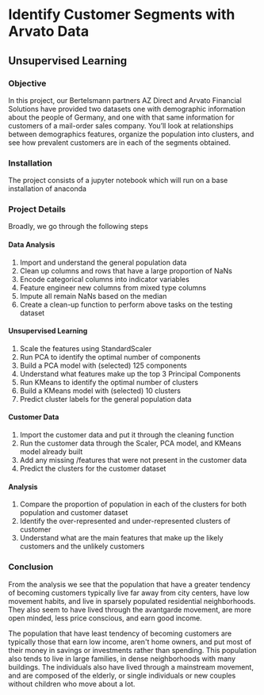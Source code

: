 # Identify Customer Segments with Arvato Data

## Unsupervised Learning

### Objective

In this project, our Bertelsmann partners AZ Direct and Arvato Financial Solutions have provided two datasets one with demographic information about the people of Germany, and one with that same information for customers of a mail-order sales company. You’ll look at relationships between demographics features, organize the population into clusters, and see how prevalent customers are in each of the segments obtained.

### Installation

The project consists of a jupyter notebook which will run on a base installation of anaconda

### Project Details

Broadly, we go through the following steps

#### Data Analysis

1. Import and understand the general population data
2. Clean up columns and rows that have a large proportion of NaNs
3. Encode categorical columns into indicator variables
4. Feature engineer new columns from mixed type columns
5. Impute all remain NaNs based on the median
6. Create a clean-up function to perform above tasks on the testing dataset

#### Unsupervised Learning

1. Scale the features using StandardScaler
2. Run PCA to identify the optimal number of components
3. Build a PCA model with (selected) 125 components
4. Understand what features make up the top 3 Principal Components
5. Run KMeans to identify the optimal number of clusters
6. Build a KMeans model with (selected) 10 clusters
7. Predict cluster labels for the general population data

#### Customer Data

1. Import the customer data and put it through the cleaning function
2. Run the customer data through the Scaler, PCA model, and KMeans model already built
3. Add any missing /features that were not present in the customer data
4. Predict the clusters for the customer dataset

#### Analysis

1. Compare the proportion of population in each of the clusters for both population and customer dataset
2. Identify the over-represented and under-represented clusters of customer
3. Understand what are the main features that make up the likely customers and the unlikely customers

### Conclusion

From the analysis we see that the population that have a greater tendency of becoming customers typically live far away from city centers, have low movement habits, and live in sparsely populated residential neighborhoods. They also seem to have lived through the avantgarde movement, are more open minded, less price conscious, and earn good income.

The population that have least tendency of becoming customers are typically those that earn low income, aren't home owners, and put most of their money in savings or investments rather than spending. This population also tends to live in large families, in dense neighborhoods with many buildings. The individuals also have lived through a mainstream movement, and are composed of the elderly, or single individuals or new couples without children who move about a lot.
